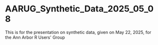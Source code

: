 # AARUG_Synthetic_Data_2025_05_08
This is for the presentation on synthetic data, given on May 22, 2025, for the Ann Arbor R Users' Group
